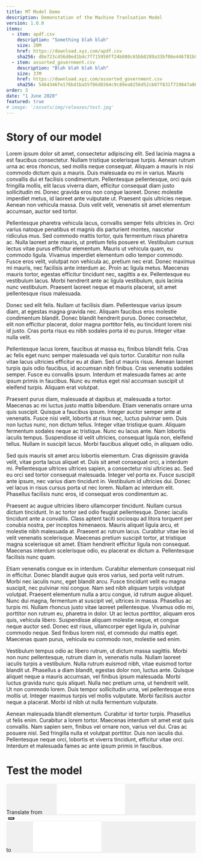 ```yaml
---
title: MT Model Demo
description: Demonstation of the Machine Tranlsation Model
version: 1.0.0
items:
  - item: apdf.csv
    description: "Something blah blah"
    size: 20M
    href: https://download.xyz.com/apdf.csv
    sha256: d8e723c456d0ed1b4c7f715950ff24b080c65bb0289a33bf06e446781b83e1e7
  - item: assorted_government.csv
    description: "Blah blah blah blah"
    size: 37M
    href: https://download.xyz.com/assorted_government.csv
    sha256: 5464346fe176bd1ba55f86d0264c9c89ea8256d52cb07f831f719847a8607b34
order: 3
date: "1 June 2020"
featured: true
# image: '/assets/img/releases/test.jpg'
---
```

# Story of our model
Lorem ipsum dolor sit amet, consectetur adipiscing elit. Sed lacinia magna a est faucibus consectetur. Nullam tristique scelerisque turpis. Aenean rutrum urna ac eros rhoncus, sed mollis neque consequat. Aliquam a mauris in nisi commodo dictum quis a mauris. Duis malesuada eu mi in varius. Mauris convallis dui et facilisis condimentum. Pellentesque pellentesque, orci quis fringilla mollis, elit lacus viverra diam, efficitur consequat diam justo sollicitudin mi. Donec gravida eros non congue laoreet. Donec molestie imperdiet metus, id laoreet ante vulputate ut. Praesent quis ultricies neque. Aenean non vehicula massa. Duis velit velit, venenatis sit amet elementum accumsan, auctor sed tortor.

Pellentesque pharetra vehicula lacus, convallis semper felis ultricies in. Orci varius natoque penatibus et magnis dis parturient montes, nascetur ridiculus mus. Sed commodo mattis tortor, quis fermentum risus pharetra ac. Nulla laoreet ante mauris, ut pretium felis posuere et. Vestibulum cursus lectus vitae purus efficitur elementum. Mauris ut vehicula quam, eu commodo ligula. Vivamus imperdiet elementum odio tempor commodo. Fusce eros velit, volutpat non vehicula ac, pretium nec erat. Donec maximus mi mauris, nec facilisis ante interdum ac. Proin ac ligula metus. Maecenas mauris tortor, egestas efficitur tincidunt nec, sagittis a ex. Pellentesque eu vestibulum lacus. Morbi hendrerit ante ac ligula vestibulum, quis lacinia nunc vestibulum. Praesent laoreet neque et mauris placerat, sit amet pellentesque risus malesuada.

Donec sed elit felis. Nullam ut facilisis diam. Pellentesque varius ipsum diam, at egestas magna gravida nec. Aliquam faucibus eros molestie condimentum blandit. Donec blandit hendrerit purus. Donec consectetur, elit non efficitur placerat, dolor magna porttitor felis, eu tincidunt lorem nisi id justo. Cras porta risus eu nibh sodales porta id eu purus. Integer vitae nulla velit.

Pellentesque lacus lorem, faucibus at massa eu, finibus blandit felis. Cras ac felis eget nunc semper malesuada vel quis tortor. Curabitur non nulla vitae lacus ultricies efficitur eu at diam. Sed ut mauris risus. Aenean laoreet turpis quis odio faucibus, id accumsan nibh finibus. Cras venenatis sodales semper. Fusce eu convallis ipsum. Interdum et malesuada fames ac ante ipsum primis in faucibus. Nunc eu metus eget nisl accumsan suscipit ut eleifend turpis. Aliquam erat volutpat.

Praesent purus diam, malesuada at dapibus at, malesuada a tortor. Maecenas ac mi luctus justo mattis bibendum. Etiam venenatis ornare urna quis suscipit. Quisque a faucibus ipsum. Integer auctor semper ante at venenatis. Fusce nisi velit, lobortis at risus nec, luctus pulvinar sem. Duis non luctus nunc, non dictum tellus. Integer vitae tristique quam. Aliquam fermentum sodales neque ac tristique. Nunc eu lacus ante. Nam lobortis iaculis tempus. Suspendisse id velit ultricies, consequat ligula non, eleifend tellus. Nullam in suscipit lacus. Morbi faucibus aliquet odio, in aliquam odio.

Sed quis mauris sit amet arcu lobortis elementum. Cras dignissim gravida velit, vitae porta lacus aliquet et. Duis sit amet consequat orci, a interdum mi. Pellentesque ultrices ultrices sapien, a consectetur nisi ultricies ac. Sed eu orci sed tortor consequat malesuada. Integer vel porta ex. Fusce suscipit ante ipsum, nec varius diam tincidunt in. Vestibulum id ultricies dui. Donec vel lacus in risus cursus porta ut nec lorem. Nullam ac interdum elit. Phasellus facilisis nunc eros, id consequat eros condimentum ac.

Praesent ac augue ultricies libero ullamcorper tincidunt. Nullam cursus dictum tincidunt. In ac tortor sed odio feugiat pellentesque. Donec iaculis tincidunt ante a convallis. Class aptent taciti sociosqu ad litora torquent per conubia nostra, per inceptos himenaeos. Mauris aliquet ligula arcu, et molestie nibh malesuada at. Praesent ac rutrum lacus. Curabitur vitae leo id velit venenatis scelerisque. Maecenas pretium suscipit tortor, at tristique magna scelerisque sit amet. Etiam hendrerit efficitur ligula non consequat. Maecenas interdum scelerisque odio, eu placerat ex dictum a. Pellentesque facilisis nunc quam.

Etiam venenatis congue ex in interdum. Curabitur elementum consequat nisl in efficitur. Donec blandit augue quis eros varius, sed porta velit rutrum. Morbi nec iaculis nunc, eget blandit arcu. Fusce tincidunt velit eu magna suscipit, nec pulvinar nisi congue. Nam sed nibh aliquam turpis volutpat volutpat. Praesent elementum nulla a arcu congue, id rutrum augue aliquet. Nunc dui magna, fermentum at suscipit vel, ultrices in massa. Phasellus ac turpis mi. Nullam rhoncus justo vitae laoreet pellentesque. Vivamus odio mi, porttitor non rutrum eu, pharetra in dolor. Ut ac lectus porttitor, aliquam eros quis, vehicula libero. Suspendisse aliquam molestie neque, et congue neque auctor sed. Donec est risus, ullamcorper eget ligula in, pulvinar commodo neque. Sed finibus lorem nisl, et commodo dui mattis eget. Maecenas quam purus, vehicula eu commodo non, molestie sed enim.

Vestibulum tempus odio ac libero rutrum, ut dictum massa sagittis. Morbi non nunc pellentesque, rutrum diam in, venenatis nulla. Nullam laoreet iaculis turpis a vestibulum. Nulla rutrum euismod nibh, vitae euismod tortor blandit ut. Phasellus a diam blandit, egestas dolor non, luctus ante. Quisque aliquet neque a mauris accumsan, vel finibus ipsum malesuada. Morbi luctus gravida nunc quis aliquet. Nulla nec pretium urna, ut hendrerit velit. Ut non commodo lorem. Duis tempor sollicitudin urna, vel pellentesque eros mollis ut. Integer maximus turpis vel mollis vulputate. Morbi facilisis auctor neque a placerat. Morbi id nibh ut nulla fermentum vulputate.

Aenean malesuada blandit elementum. Curabitur id tortor turpis. Phasellus ut felis enim. Curabitur a lorem tortor. Maecenas interdum sit amet erat quis convallis. Nam sapien sem, finibus vel ornare non, varius vel dui. Cras ac posuere nisl. Sed fringilla nulla et volutpat porttitor. Duis non iaculis dui. Pellentesque neque orci, lobortis et viverra tincidunt, efficitur vitae orci. Interdum et malesuada fames ac ante ipsum primis in faucibus.

# Test the model

<div class="test1 w-100 d-flex flex-column">
  <div class="textarea-box input-box text-center d-flex flex-column pt-2 pb-3 px-3">    
    <span>
      Translate from
      <strong class="lang-input fade-in">Thai</strong>
    </span>
    <textarea class="textarea-input" id="exampleFormControlTextarea5" rows="5"></textarea>
  </div>
  <div class="text-center down-box">
    <button class="btn btn-convert">
        <i class="fas fa-long-arrow-alt-up icon-up"></i>
        <i class="fas fa-long-arrow-alt-down icon-down"></i>
    </button>
  </div> 
  <div class="textarea-box output-box text-center d-flex flex-column py-2 px-3">
    <span>
      to
      <strong class="lang-output fade-in">English</strong>
    </span>
    <textarea class="textarea-output" id="output-translation" rows="5"></textarea>
    <div class="feature-output text-right mt-2">
      <a class="mr-2" data-toggle="tooltip" data-placement="bottom" title="copy to clipboard">
        <i class="fa fa-clone"></i>
      </a>
      <a class="" data-toggle="tooltip" data-placement="bottom" title="save as .txt file">
        <i class="fa fa-download"></i>
      </a>
    </div>
  </div>
</div>

<style>
  .textarea-box {
    background-color: #F0F0F0;
  }

  textarea { 
    /* height: 140px; 
    min-height: 140px;  
    max-height: 140px; */
    resize: none;
    border: 1px solid #ffffff;
    border-radius: .25rem;
    box-shadow: 0 0 5px #eeeeee;
  }
  textarea:focus {
    outline: none !important;
    border: 1px solid #393939;    
  }

  .btn-convert {
    margin: 5px; 
    transition: all 0.5s;
    cursor: pointer;
    background-color: #F5F5F5;  
    font-size: 18px;     
  }

  .btn-convert:hover, .btn-convert:focus, .btn-feature:hover, .btn-feature:focus {
    border-color: transparent;    
    -webkit-transform: scale(1.2);
    transform: scale(1.2);
    outline: none;
    box-shadow: none;
  }

  .feature-output {
    float: right;
  }

  .btn-feature {
    color: #303030;
    background-color: #F0F0F0;
    transition: all 0.5s;
    cursor: pointer;
    margin: 2px; 
  }

  .tooltip > .tooltip-inner {    
    font-size: 10px;
  }

  strong {
    transition: opacity 0.5s linear;
  }

  .lang-input {
    transform: rotate(45deg);
  }

  .fade-in {
    animation: fadeIn ease 5s;
    -webkit-animation: fadeIn ease 5s;
    -moz-animation: fadeIn ease 5s;
    -o-animation: fadeIn ease 5s;
    -ms-animation: fadeIn ease 5s;
  }


  @keyframes fadeIn{
    0% {
      opacity:0;
    }
    100% {
      opacity:1;
    }
  }

  @-moz-keyframes fadeIn {
    0% {
      opacity:0;
    }
    100% {
      opacity:1;
    }
  }

  @-webkit-keyframes fadeIn {
    0% {
      opacity:0;
    }
    100% {
      opacity:1;
    }
  }

  @-o-keyframes fadeIn {
    0% {
      opacity:0;
    }
    100% {
      opacity:1;
    }
  }

  @-ms-keyframes fadeIn {
    0% {
      opacity:0;
    }
    100% {
      opacity:1;
    }
  }

</style>

<script>
  $(document).ready(function(){
    $('[data-toggle="tooltip"]').tooltip();   
  });

  $('.btn-copy').click(function() {    
    var copyText = document.getElementById('output-translation');
    copyText.select();
    copyText.setSelectionRange(0, 99999)
    document.execCommand("copy");    
  })

  $('.btn-savetxt').click(function() {
    var outputTxt = $('#output-translation').val(); 
    if(outputTxt == null){
      
    }  
  })

  $('.btn-convert').click(function() {
    console.log('click');
    if($('.lang-input').text() == 'Thai') {
      $('.lang-input').html('English', function() {
        $('.lang-input').addClass("fade-in");
      });
      $('.lang-output').html('Thai');
    }else {
      $('.lang-input').html('Thai');
      $('.lang-output').html('English');
    }

  })
    
</script>
